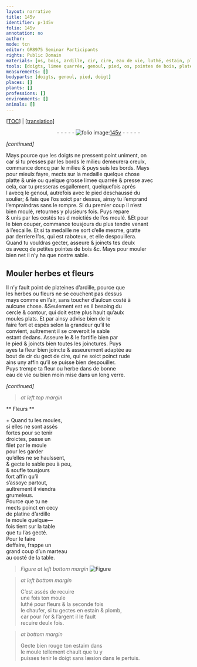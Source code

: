 ```yaml
---
layout: narrative
title: 145v
identifier: p-145v
folio: 145v
annotation: no
author:
mode: tcn
editor: GR8975 Seminar Participants
rights: Public Domain
materials: [os, bois, ardille, cir, cire, eau de vie, luthé, estain, plomb, or, argent, estaim]
tools: [doigts, limee quarrée, genoul, pied, os, pointes de bois, plateines d’ardille, cercle, contour, moules plats, long verre, filet, moule, platine d’ardille, table, marteau, doigt]
measurements: []
bodyparts: [doigts, genoul, pied, doigt]
places: []
plants: []
professions: []
environments: []
animals: []
---
```


<p><a href="{{ site.baseurl }}/normalized/">[TOC]</a> | <a href="{{ site.baseurl }}/texts/p-145v_tl/" target="_blank">[translation]</a></p><div class="folio" align="center">- - - - - <a href="http://gallica.bnf.fr/ark:/12148/btv1b10500001g/f296.image" target="_blank"><img src="https://cu-mkp.github.io/2017-workshop-edition/assets/photo-icon.png" alt="folio image: " style="display:inline-block; margin-bottom:-3px;"/>145v</a> - - - - - </div>  
 
*[continued]*
  
Mays <span class="del">pource que</span> les <span class="tl"><span class="bp">doigts</span></span> ne pressent point uniment, <span class="del">on</span><br/> car si tu presses par les bords le milieu demeurera creulx,<br/> commance doncq par le milieu & puys suis les bords. Mays<br/> pour mieulx fayre, mects sur la medaille quelque chose<br/> platte & unie ou quelque grosse <span class="tl">lime<span class="del">e</span> quarrée</span> & presse avec<br/> cela, car tu presseras esgallement, quelquefois <span class="del">aprés</span><br/> <span class="del">l</span> avecq le <span class="tl"><span class="bp">genoul</span></span>, autrefois avec le <span class="tl"><span class="bp">pied</span></span> deschaussé du<br/> soulier; & fais que l’<span class="tl"><span class="m">os</span></span> soict par dessus, ainsy tu <span class="del">l’emprand</span><br/> l’empraindras sans le rompre. Si du premier coup il n’est<br/> bien moulé, retournes y plusieurs fois. Puys repare<br/> & unis par les costés tes <span class="del">d</span> moictiés de l’<span class="tl"><span class="m">os</span></span> moulé. <span class="del">&</span>Et pour<br/> le bien couper, commance tousjours du plus tendre vena<span class="exp">n</span>t<br/> à l’escaille. Et si ta medaille ne sort d’elle mesme, gratte<br/> par derriere l’<span class="tl"><span class="m">os</span></span>, qui est raboteux, et elle despouillera.<br/> Quand tu vouldras gecter, asseure & joincts tes deulx<br/> <span class="tl"><span class="m">os</span></span> avecq de petites <span class="tl">pointes de <span class="m">bois</span></span> &<span class="sup">c</span>. Mays pour mouler<br/> bien net il n’y ha que nostre sable. 
 
 
  

## Mouler herbes et fleurs

 
Il n’y fault point de <span class="tl">plateines d’<span class="m">ardille</span></span>, pource que<br/> les herbes ou fleurs ne se couchent pas dessus<br/> mays co<span class="exp">mm</span>e en l’air, sans toucher d’aulcun costé à<br/> aulcune chose. <span class="del">&</span>Seulement est <span class="del">es</span> il besoing du<br/> <span class="tl">cercle</span> & <span class="tl">contour</span>, qui doit estre plus hault qu’aulx<br/> <span class="tl">moules plats</span>. Et par ainsy advise bien de le<br/> faire fort et espés selon la grandeur qu’il te<br/> convient, aultrement il se creveroit le sable<br/> estant dedans. Asseure le & le fortifie bien par<br/> le pied & joincts bien toutes les joinctures. Puys<br/> ayes ta fleur bien joincte & asseurem<span class="exp">ent</span> adaptée au<br/> bout <span class="del">de <span class="m">cir</span></span> du gect de <span class="m">cire</span>, qui ne soict poinct rude<br/> ains uny affin qu’il se puisse bien despouiller.<br/> Puys trempe ta fleur ou herbe dans de bonne<br/> <span class="m">eau de vie</span> <span class="del">ou bien moin</span> mise dans un <span class="tl">long verre</span>.
 
*[continued]*
 
 
> *at left top margin*
> 
> 
>    

** Fleurs **

 \+ 
Quand tu les moules,<br/> si elles ne sont assés<br/> fortes pour se tenir<br/> droictes, passe un<br/> <span class="tl">filet</span> par le <span class="tl">moule</span><br/> pour les garder<br/> qu’elles ne se haulssent,<br/> & gecte le sable peu à peu,<br/> & soufle tousjours<br/> fort affin qu’il<br/> s’assoye partout,<br/> aultrement il viendra<br/> grumeleus.<br/> Pource que tu ne<br/> mects poinct en cecy<br/> de <span class="tl">platine d’<span class="m">ardille</span></span><br/> le <span class="tl">moule</span> quelque—<br/> fois tient sur la <span class="tl">table</span><br/> que tu l’as gecté.<br/> Pour le faire<br/> deffaire, frappe un<br/> grand coup d’un <span class="tl">marteau</span><br/> au costé de la <span class="tl">table</span>.
 
 
> *Figure*
> *at left bottom margin*
> <a href="https://drive.google.com/open?id=0B9-oNrvWdlO5b1FOQ1Z5b1J3TWc" target="_blank"><img src="https://cu-mkp.github.io/GR8975-edition/assets/photo-icon.png" alt="Figure" style="display:inline-block; margin-bottom:-3px;"/></a>
 
> *at left bottom margin*
> 
> 
>  C’est assés de recuire<br/> une fois ton <span class="tl">moule</span><br/> <span class="m">luthé</span> pour fleurs & la seconde fois<br/> le chaufer, si tu gectes en <span class="m">estain</span> & <span class="m">plomb</span>,<br/> car pour l’<span class="m">or</span> & l’<span class="m">argent</span> il le fault<br/> recuire deulx fois.
 
> *at bottom margin*
> 
> 
>  Gecte bien rouge ton <span class="m">estaim</span> dans<br/> le <span class="tl">moule</span> <span class="sn">tellem<span class="exp">ent</span> chault que tu y<br/> puisses tenir le <span class="tl"><span class="bp">doigt</span></span> sans læsion dans le pertuis</span>.
